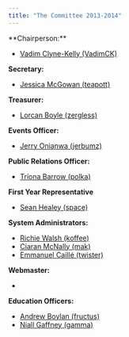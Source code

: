 ```yaml
---
title: "The Committee 2013-2014"
---
```


<div>**Chairperson:**</div>

*   [Vadim Clyne-Kelly (VadimCK)](../../about/contact/vadimck)

**Secretary:**

*   [Jessica McGowan (teapott)](../../about/teapott)

**Treasurer:**

*   [Lorcan Boyle (zergless)](../../about/zergless)

**Events Officer:**

*   [Jerry Onianwa  (jerbumz)](../../about/contact/jerbumz)

**Public Relations Officer:**

*   [Tríona Barrow (polka)](../../about/contact/polka)

**First Year Representative**

*   [Sean Healey (space)](../../about/contact/space)

**System Administrators:**

*   [Richie Walsh (koffee)](../../about/contact/koffee)
*   [Ciaran McNally (mak)](../../about/contact/mak)
*   [Emmanuel Caillé (twister)](../../about/contact/twister)

**Webmaster:**

*   

**Education Officers:**

*   [Andrew Boylan (fructus)](../../about/contact/fructus)
*   [Niall Gaffney (gamma)](../../about/contact/gamma)
